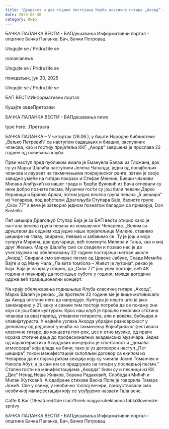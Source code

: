 ```yaml
---
title: "Двадесет и две године постојања Клуба класичне гитаре „Акорд“ – Гала вече"
date: 2025-06-30
category: Инфо
---
```


БАЧКА ПАЛАНКА ВЕСТИ - БАПдешавања Информативни портал - општине Бачка Паланка, Бач, Бачки Петровац

Ulogujte se / Pridružite se

romanianews

Ulogujte se / Pridružite se

понедељак, јун 30, 2025

Ulogujte se / Pridružite se

БАП ВЕСТИИнформативни портал

Куцајте овдеПретражи

БАЧКА ПАЛАНКА ВЕСТИ - БАПдешавања news

type here...Претрага

БАЧКА ПАЛАНКА – У четвртак (26.06.), у башти Народне библиотеке „Вељко Петровић“ са наступом садашњих и бивших, заслужних чланова, као и гостију пријатеља ККГ „Акорд“ завршена је прослава 22 године од оснивања клуба.

Први наступ пред публиком имала је Емануела Балаж из Гложана, док су уз Марка Шалића наступили Јелена Чапанда, једна од понајбољих чланова и лауреат на такмичењима покрајинског ранга, затим је своје завидно умеће на гитари показао и Стефан Менчик.
Бивши чланови Милана Алиђукић из нашег града и Ђорђе Вуковић из Бача отпевали су неке добро познате песме. Музички гости су још били певачи Дарко Керавица и Бранко Арваи, потом једна весела група певача „5 шешира” из Челарева, под вођством Драгољуба Ступара Баје, басисте групе „Скок 77“ а вече је затворио једном познатом баладом са приморја, Don Kostello.


Пет шешира
Драгољуб Ступар Баја је за БАП вести открио како је настала весела група певача из комшијског Челарева.
„Волим са друштвом да седнем код једне наше пријатељице Милене, ставимо шешире на главу, свирамо, певамо и забавимо се. Ту је још и моја супруга Марина, две другарице, већ поменута Милена и Тања, као и мој друг Жељко. Марку Шалићу смо се свидели и позвао нас је да учествујемо на обележавању 22 године постојања његове школе „Акорд“. Свирали смо вечерас песме од Црвене Јабуке, Сеада Мемића Вајте и од Ману Чала „Ла вита томбола – Живот је лутрија“, рекао је Баја.
Баја је на крају открио, да „Скок 77“ још увек постоји, већ 48 година и планирају да последње суботе у години, можда догодине одрже већ традиционални концерт.


На крају обележавања годишњице Клуба класичне гитаре „Акорд“, Марко Шалић је рекао:
„За протекле 22 године ме је више мотивисало да Акорд опстане него да напредује. Култура је нешто што је јако занемарено у 21. веку и самим тим постоји потреба да се покажу они који се још баве културом. Кроз наш клуб је прошло неколико стотина чланова за овај период, углавном гитариста, али и вокала, бубњара и клавијатуриста. У највеће успехе Акорда убрајам разноврсност у деловању од редовног учешћа на такмичењу Војвођанског фестивала класичне гитаре, до концерта поп-рок, џез и етно музике, од првих корака стотине деце до професионалних академских музичара. Једна од карактеристика Акордових концерата је спонтаност и „домаћа атмосфера“ која влада на бини, тако је уз договорен наступ „Пет шешира“, током манифестације склопљен договор са екипом из Челарева да их појача ритам секција коју су чинили Јосип Томанчек и Никола Абут, а ја сам им се придружио на гитари у последњој песми.“
Стални гости на манифестацијама „Акорда“ били су и песници из КК „Дис“ Ненад Неша Живков, Зорана Радаковић, Слободан Мићић и Милан Жутковић. А одабране стихове Васка Попе је говорила Тамара Јожић. Све у свему, у необично топлој вечери, присуствовали смо необичној манифестацији коју се усуђујемо назвати Гала вече.

Caffe & Bar (1)FeaturedGde izaći?hírek magyarulreklamna tablaSlovenské správy

БАЧКА ПАЛАНКА ВЕСТИ - БАПдешавања Информативни портал - општине Бачка Паланка, Бач, Бачки Петровац
